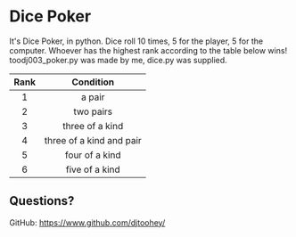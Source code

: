 # Dice Poker

It's Dice Poker, in python. Dice roll 10 times, 5 for the player, 5 for the computer. Whoever has the highest rank according to the table below wins!
toodj003_poker.py was made by me, dice.py was supplied.

| Rank   |  Condition |
|:--------:|:------:|
| 1 | a pair |
| 2 | two pairs |
| 3 | three of a kind |
| 4 | three of a kind and pair |
| 5 | four of a kind |
| 6 | five of a kind |

        

## Questions?
GitHub: https://www.github.com/djtoohey/
